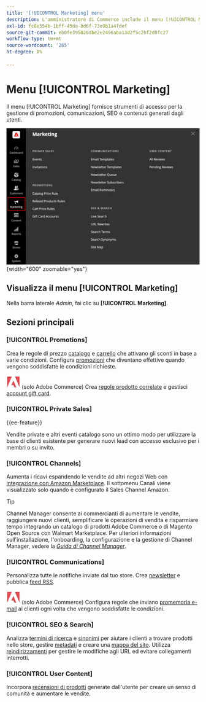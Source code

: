```yaml
---
title: '[!UICONTROL Marketing] menu'
description: L'amministratore di Commerce include il menu [!UICONTROL Marketing], che fornisce gli strumenti di accesso per la gestione di promozioni, comunicazioni, SEO e contenuti generati dagli utenti.
exl-id: fc0e554b-1bff-45da-bd6f-73e9b1a4fdef
source-git-commit: eb0fe395020dbe2e2496aba13d2f5c2bf2d0fc27
workflow-type: tm+mt
source-wordcount: '265'
ht-degree: 0%

---
```


# Menu [!UICONTROL Marketing]

Il menu [!UICONTROL Marketing] fornisce strumenti di accesso per la gestione di promozioni, comunicazioni, SEO e contenuti generati dagli utenti.

![Amministratore Commerce - Menu Marketing](./assets/admin-menu-marketing-ee.png){width="600" zoomable="yes"}

## Visualizza il menu [!UICONTROL Marketing]

Nella barra laterale _Admin_, fai clic su **[!UICONTROL Marketing]**.

## Sezioni principali

### [!UICONTROL Promotions]

Crea le regole di prezzo [catalogo](price-rules-catalog.md) e [carrello](price-rules-cart.md) che attivano gli sconti in base a varie condizioni. Configura [promozioni](introduction.md#promotions) che diventano effettive quando vengono soddisfatte le condizioni richieste.

![Adobe Commerce](../assets/adobe-logo.svg) (solo Adobe Commerce) Crea [regole prodotto correlate](product-related-rules.md) e gestisci [account gift card](../stores-purchase/product-gift-card-accounts.md).

### [!UICONTROL Private Sales]

{{ee-feature}}

Vendite private e altri eventi catalogo sono un ottimo modo per utilizzare la base di clienti esistente per generare nuovi lead con accesso esclusivo per i membri o su invito.

### [!UICONTROL Channels]

Aumenta i ricavi espandendo le vendite ad altri negozi Web con [integrazione con Amazon Marketplace](https://experienceleague.adobe.com/docs/commerce-channels/amazon/overview.html). Il sottomenu Canali viene visualizzato solo quando è configurato il Sales Channel Amazon.

>[!TIP]
>
>Channel Manager consente ai commercianti di aumentare le vendite, raggiungere nuovi clienti, semplificare le operazioni di vendita e risparmiare tempo integrando un catalogo di prodotti Adobe Commerce o di Magento Open Source con Walmart Marketplace. Per ulteriori informazioni sull&#39;installazione, l&#39;onboarding, la configurazione e la gestione di Channel Manager, vedere la [_Guida di Channel Manager_](https://experienceleague.adobe.com/docs/commerce-channels/channel-manager/intro-to-channel-manager/overview.html).

### [!UICONTROL Communications]

Personalizza tutte le notifiche inviate dal tuo store. Crea [newsletter](newsletters.md) e pubblica [feed RSS](social-rss.md#rss-feeds).

![Adobe Commerce](../assets/adobe-logo.svg) (solo Adobe Commerce) Configura regole che inviano [promemoria e-mail](email-reminder-rules.md) ai clienti ogni volta che vengono soddisfatte le condizioni.

### [!UICONTROL SEO & Search]

Analizza [termini di ricerca](../catalog/search-terms.md) e [sinonimi](../catalog/search-terms.md#search-synonyms) per aiutare i clienti a trovare prodotti nello store, gestire [metadati](meta-data.md) e creare una [mappa del sito](sitemap-xml.md). Utilizza [reindirizzamenti](url-rewrite.md) per gestire le modifiche agli URL ed evitare collegamenti interrotti.

### [!UICONTROL User Content]

Incorpora [recensioni di prodotti](product-reviews.md) generate dall&#39;utente per creare un senso di comunità e aumentare le vendite.

